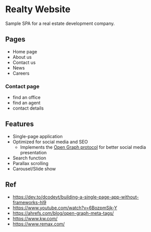 # Realty Website

Sample SPA for a real estate development company.

## Pages

- Home page
- About us
- Contact us
- News
- Careers

### Contact page

- find an office
- find an agent
- contact details

## Features

- Single-page application
- Optimized for social media and SEO
  - Implements the [Open Graph protocol](https://ogp.me/) for better social media presentation
- Search function
- Parallax scrolling
- Carousel/Slide show

## Ref

- https://dev.to/dcodeyt/building-a-single-page-app-without-frameworks-hl9
- https://www.youtube.com/watch?v=6BozpmSjk-Y
- https://ahrefs.com/blog/open-graph-meta-tags/
- https://www.kw.com/
- https://www.remax.com/
